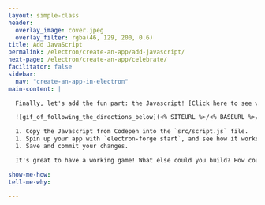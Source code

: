 ```yaml
---
layout: simple-class
header:
  overlay_image: cover.jpeg
  overlay_filter: rgba(46, 129, 200, 0.6)
title: Add JavaScript
permalink: /electron/create-an-app/add-javascript/
next-page: /electron/create-an-app/celebrate/
facilitator: false
sidebar:
  nav: "create-an-app-in-electron"
main-content: |

  Finally, let's add the fun part: the Javascript! [Click here to see what this commit should look like](https://github.com/githubteacher/electron-app/commit/e92517d213a906dd19523e5bd076011fe8878487).

  ![gif_of_following_the_directions_below](<% SITEURL %>/<% BASEURL %>/images/gifs/electron/electron1-add-javascript.gif)

  1. Copy the Javascript from Codepen into the `src/script.js` file.
  1. Spin up your app with `electron-forge start`, and see how it works.
  1. Save and commit your changes.

  It's great to have a working game! What else could you build? How could you change this game? Feel free to make it your own by changing the images, changing the game functionality, or even adding sound!

show-me-how:
tell-me-why:

---
```


